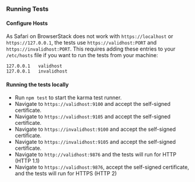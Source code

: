 ### Running Tests

#### Configure Hosts

As Safari on BrowserStack does not work with `https://localhost` or `https://127.0.0.1`, the tests use `https://validhost:PORT` and `https://invalidhost:PORT`. This requires adding these entries to your `/etc/hosts` file if you want to run the tests from your machine:
```
127.0.0.1	validhost
127.0.0.1	invalidhost
```

#### Running the tests locally

* Run `npm test` to start the karma test runner.
* Navigate to `https://validhost:9100` and accept the self-signed certificate.
* Navigate to `https://validhost:9105` and accept the self-signed certificate.
* Navigate to `https://invalidhost:9100` and accept the self-signed certificate.
* Navigate to `https://invalidhost:9105` and accept the self-signed certificate.
* Navigate to `http://validhost:9876` and the tests will run for HTTP (HTTP 1.1)
* Navigate to `https://validhost:9876`, accept the self-signed certificate, and the tests will run for HTTPS (HTTP 2)
